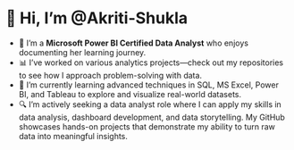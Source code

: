 # 👋 Hi, I’m @Akriti-Shukla

- 👀 I’m a **Microsoft Power BI Certified Data Analyst** who enjoys documenting her learning journey.
- 📊 I’ve worked on various analytics projects—check out my repositories to see how I approach problem-solving with data.
- 🌱 I’m currently learning advanced techniques in SQL, MS Excel, Power BI, and Tableau to explore and visualize real-world datasets.
- 🔍 I’m actively seeking a data analyst role where I can apply my skills in data analysis, dashboard development, and data storytelling. My GitHub showcases hands-on projects that demonstrate my ability to turn raw data into meaningful insights.

<!---
Akriti-Shukla/Akriti-Shukla is a ✨ special ✨ repository because its `README.md` (this file) appears on your GitHub profile.
You can click the Preview link to take a look at your changes.
--->
